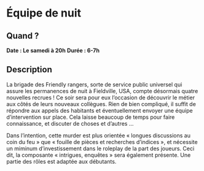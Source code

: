 # Équipe de nuit

## Quand ?
**Date : Le samedi à 20h**
**Durée  : 6-7h**

## Description
La brigade des Friendly rangers, sorte de service public universel qui assure
les permanences de nuit à Fieldville, USA, compte désormais quatre nouvelles
recrues ! Ce soir sera pour eux l’occasion de découvrir le métier aux côtés de
leurs nouveaux collègues. Rien de bien compliqué, il suffit de répondre aux
appels des habitants et éventuellement envoyer une équipe d’intervention sur
place. Cela laisse beaucoup de temps pour faire connaissance, et discuter de
choses et d’autres ...

Dans l’intention, cette murder est plus orientée « longues discussions au coin
du feu » que « fouille de pièces et recherches d’indices », et nécessite un
miminum d’investissement dans le roleplay de la part des joueurs. Ceci dit,
la composante « intrigues, enquêtes » sera également présente. Une partie des
rôles est adaptée aux débutants.
